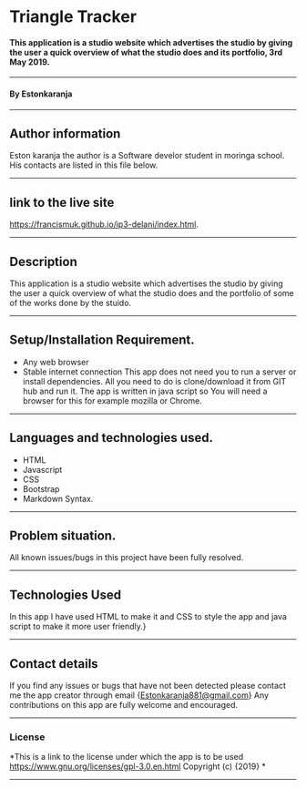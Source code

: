 # Triangle Tracker
#### This application is a studio website which advertises the studio by giving the user a quick overview of what the studio does and its portfolio, 3rd May 2019.

---
#### By Estonkaranja

---
## Author information
Eston karanja the author is a Software develor  student in moringa school. His contacts are listed in this file below.

---
## link to the live site
https://francismuk.github.io/ip3-delani/index.html.

---
## Description
This application is a studio website which advertises the studio by giving the user a quick overview of what the studio does and the portfolio of some of the works done by the stuido. 

---
## Setup/Installation Requirement.
* Any web browser
* Stable internet connection
This app does not need you to run a server or install dependencies. All you need to do is clone/download it from GIT hub and run it. The app is written in java script so You will need a browser for this for example mozilla or Chrome.

---
## Languages and technologies used.
* HTML
* Javascript
* CSS
* Bootstrap
* Markdown Syntax.

---
## Problem situation.
All known issues/bugs in this project have been fully resolved. 

---
## Technologies Used
In this app I have used HTML to make it and CSS to style the app and java script to make it more user friendly.}

---
## Contact details
If you find any issues or bugs that have not been detected please contact me the app creator through email {Estonkaranja881@gmail.com} Any contributions on this app are fully welcome and encouraged.

---
### License
*This is a link to the license under which the app is to be used      https://www.gnu.org/licenses/gpl-3.0.en.html           Copyright (c) {2019} *

---
